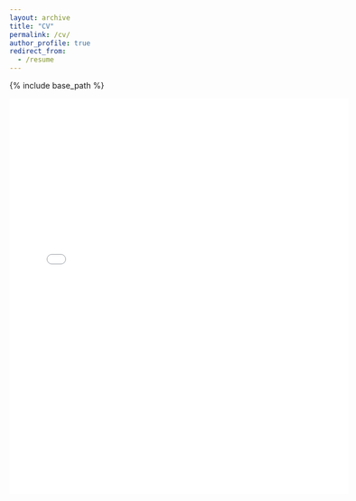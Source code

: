 ```yaml
---
layout: archive
title: "CV"
permalink: /cv/
author_profile: true
redirect_from:
  - /resume
---
```


{% include base_path %}

<embed src="{{ site.baseurl }}/files/cv_christian_zimpelmann.pdf" width="600" height="700" type='application/pdf'>